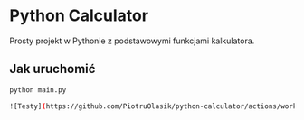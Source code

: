 # Python Calculator

Prosty projekt w Pythonie z podstawowymi funkcjami kalkulatora.

## Jak uruchomić

```bash
python main.py

![Testy](https://github.com/PiotruOlasik/python-calculator/actions/workflows/python-tests.yml/badge.svg)
